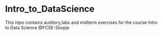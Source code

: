 # Intro_to_DataScience
 This repo contains auditory,labs and midterm exercises for the course Intro to Data Science @FCSE-Skopje

